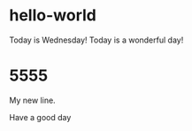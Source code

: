 # hello-world
Today is Wednesday!
Today is a wonderful day!

5555
=======
My new line.


Have a good day